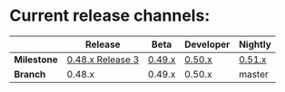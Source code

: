 # Current release channels:

|          | Release |  Beta  | Developer | Nightly|
| ---------| ------- | ------ | --------- | ------ |
| **Milestone** | [0.48.x Release 3](https://github.com/brave/browser-laptop/milestone/117) | [0.49.x](https://github.com/brave/browser-laptop/milestone/120)   |  [0.50.x](https://github.com/brave/browser-laptop/milestone/108) |  [0.51.x](https://github.com/brave/browser-laptop/milestone/110)
| **Branch** | 0.48.x | 0.49.x | 0.50.x | master |
